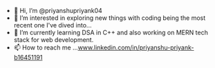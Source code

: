 - 👋 Hi, I’m @priyanshupriyank04
- 👀 I’m interested in exploring new things with coding being the most recent one I've dived into...
- 🌱 I’m currently learning DSA in C++ and also working on MERN tech stack for web development.
- 📫 How to reach me ...www.linkedin.com/in/priyanshu-priyank-b16451191

<!---
priyanshupriyank04/priyanshupriyank04 is a ✨ special ✨ repository because its `README.md` (this file) appears on your GitHub profile.
You can click the Preview link to take a look at your changes.
--->
